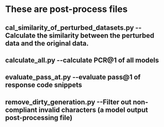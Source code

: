 # These are post-process files
## cal_similarity_of_perturbed_datasets.py --Calculate the similarity between the perturbed data and the original data.
## calculate_all.py --calculate PCR@1 of all models
## evaluate_pass_at.py --evaluate pass@1 of response code snippets
## remove_dirty_generation.py --Filter out non-compliant invalid characters (a model output post-processing file)